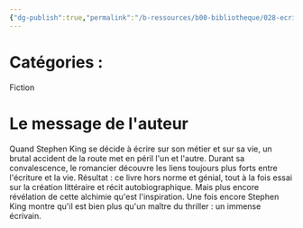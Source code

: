 ```yaml
---
{"dg-publish":true,"permalink":"/b-ressources/b00-bibliotheque/028-ecriture-memoires-d-un-metier-stephen-king/","title":"Écriture. Mémoires d'un métier","tags":["📓Book"],"noteIcon":""}
---
```



# Catégories : 
Fiction

# Le message de l'auteur
Quand Stephen King se décide à écrire sur son métier et sur sa vie, un brutal accident de la route met en péril l'un et l'autre. Durant sa convalescence, le romancier découvre les liens toujours plus forts entre l'écriture et la vie. Résultat : ce livre hors norme et génial, tout à la fois essai sur la création littéraire et récit autobiographique. Mais plus encore révélation de cette alchimie qu'est l'inspiration. Une fois encore Stephen King montre qu'il est bien plus qu'un maître du thriller : un immense écrivain.